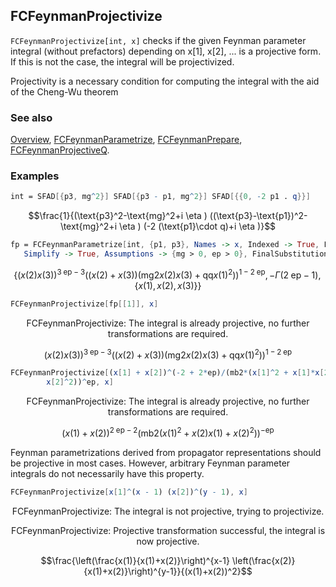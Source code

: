 ## FCFeynmanProjectivize

`FCFeynmanProjectivize[int, x]` checks if the given Feynman parameter integral (without prefactors) depending on x[1], x[2], ... is a projective form. If this is not the case, the integral will be projectivized.

Projectivity is a necessary condition for computing the integral with the aid of the Cheng-Wu theorem

### See also

[Overview](Extra/FeynCalc.md), [FCFeynmanParametrize](FCFeynmanParametrize.md), [FCFeynmanPrepare](FCFeynmanPrepare.md), [FCFeynmanProjectiveQ](FCFeynmanProjectiveQ.md).

### Examples

```mathematica
int = SFAD[{p3, mg^2}] SFAD[{p3 - p1, mg^2}] SFAD[{{0, -2 p1 . q}}]
```

$$\frac{1}{(\text{p3}^2-\text{mg}^2+i \eta ) ((\text{p3}-\text{p1})^2-\text{mg}^2+i \eta ) (-2 (\text{p1}\cdot q)+i \eta )}$$

```mathematica
fp = FCFeynmanParametrize[int, {p1, p3}, Names -> x, Indexed -> True, FCReplaceD -> {D -> 4 - 2 ep}, 
   Simplify -> True, Assumptions -> {mg > 0, ep > 0}, FinalSubstitutions -> {SPD[q] -> qq, mg^2 -> mg2}]
```

$$\left\{(x(2) x(3))^{3 \;\text{ep}-3} \left((x(2)+x(3)) \left(\text{mg2} x(2) x(3)+\text{qq} x(1)^2\right)\right)^{1-2 \;\text{ep}},-\Gamma (2 \;\text{ep}-1),\{x(1),x(2),x(3)\}\right\}$$

```mathematica
FCFeynmanProjectivize[fp[[1]], x]
```

$$\text{FCFeynmanProjectivize: The integral is already projective, no further transformations are required.}$$

$$(x(2) x(3))^{3 \;\text{ep}-3} \left((x(2)+x(3)) \left(\text{mg2} x(2) x(3)+\text{qq} x(1)^2\right)\right)^{1-2 \;\text{ep}}$$

```mathematica
FCFeynmanProjectivize[(x[1] + x[2])^(-2 + 2*ep)/(mb2*(x[1]^2 + x[1]*x[2] + 
        x[2]^2))^ep, x]
```

$$\text{FCFeynmanProjectivize: The integral is already projective, no further transformations are required.}$$

$$(x(1)+x(2))^{2 \;\text{ep}-2} \left(\text{mb2} \left(x(1)^2+x(2) x(1)+x(2)^2\right)\right)^{-\text{ep}}$$

Feynman parametrizations derived from propagator representations should be projective in most cases.
However, arbitrary Feynman parameter integrals do not necessarily have this property.

```mathematica
FCFeynmanProjectivize[x[1]^(x - 1) (x[2])^(y - 1), x]
```

$$\text{FCFeynmanProjectivize: The integral is not projective, trying to projectivize.}$$

$$\text{FCFeynmanProjectivize: Projective transformation successful, the integral is now projective.}$$

$$\frac{\left(\frac{x(1)}{x(1)+x(2)}\right)^{x-1} \left(\frac{x(2)}{x(1)+x(2)}\right)^{y-1}}{(x(1)+x(2))^2}$$